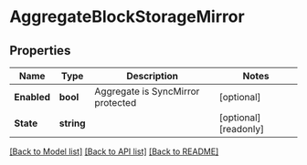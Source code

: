 # AggregateBlockStorageMirror

## Properties

Name | Type | Description | Notes
------------ | ------------- | ------------- | -------------
**Enabled** | **bool** | Aggregate is SyncMirror protected | [optional] 
**State** | **string** |  | [optional] [readonly] 

[[Back to Model list]](../README.md#documentation-for-models) [[Back to API list]](../README.md#documentation-for-api-endpoints) [[Back to README]](../README.md)


